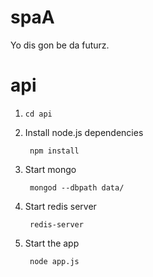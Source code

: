 spaA
===

Yo dis gon be da futurz.

api
====

1. `cd api`

2. Install node.js dependencies

        npm install

3. Start mongo

        mongod --dbpath data/

4. Start redis server
    
        redis-server

5. Start the app

        node app.js
